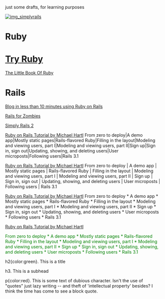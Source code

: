 just some drafts, for learning purposes

[![img_simplyrails]][lnk_simplyrails]
<!-- 
[![img_rubypl]]     [lnk_simplyrails]
[![img_test1]]      [lnk_simplyrails]
[![img_test2]]      [lnk_simplyrails]
[![img_test3]]      [lnk_simplyrails]
-->









Ruby
====
[Try Ruby](http://tryruby.org)
==============================

[The Little Book Of Ruby](http://www.sapphiresteel.com/The-Little-Book-Of-Ruby)

Rails
=====
[Blog in less than 10 minutes using Ruby on Rails](http://ontwik.com/ruby/blog-in-less-than-10-minutes-using-ruby-on-rails/)

[Rails for Zombies](http://railsforzombies.org/)

[Simply Rails 2][lnk_simplyrails]

[Ruby on Rails Tutorial by Michael Hartl][lnk_railstutorial]
From zero to deploy|A demo app|Mostly static pages|Rails-flavored Ruby|Filling in the layout|Modeling and viewing users, part I|Modeling and viewing users, part II|Sign up|Sign in, sign out|Updating, showing, and deleting users|User microposts|Following users|Rails 3.1

[Ruby on Rails Tutorial by Michael Hartl][lnk_railstutorial]
From zero to deploy | A demo app | Mostly static pages | Rails-flavored Ruby | Filling in the layout | Modeling and viewing users, part I | Modeling and viewing users, part II | Sign up | Sign in, sign out | Updating, showing, and deleting users | User microposts | Following users | Rails 3.1

[Ruby on Rails Tutorial by Michael Hartl][lnk_railstutorial]
From zero to deploy * A demo app * Mostly static pages * Rails-flavored Ruby * Filling in the layout * Modeling and viewing users, part I * Modeling and viewing users, part II * Sign up * Sign in, sign out * Updating, showing, and deleting users * User microposts * Following users * Rails 3.1

[Ruby on Rails Tutorial by Michael Hartl][lnk_railstutorial]

<font color="green">

From zero to deploy * A demo app * Mostly static pages * Rails-flavored Ruby * Filling in the layout * Modeling and viewing users, part I * Modeling and viewing users, part II * Sign up * Sign in, sign out * Updating, showing, and deleting users * User microposts * Following users * Rails 3.1

</font>

h2{color:green}. This is a title

h3. This is a subhead

p{color:red}. This is some text of dubious character. Isn't the use of "quotes" just lazy writing -- and theft of 'intellectual property' besides? I think the time has come to see a block quote.


[lnk_railstutorial]: http://ruby.railstutorial.org/ruby-on-rails-tutorial-book


[img_test1]: http://bks7.books.google.lv/books?id=ue5SAAAAMAAJ&printsec=frontcover&img=1&zoom=1&h=160
[img_test2]: http://bks3.books.google.lv/books?id=jMCO096qlRsC&printsec=frontcover&img=1&zoom=1&h=160
[img_test3]: http://bks6.books.google.lv/books?id=3XcW4oJ8goIC&printsec=frontcover&img=1&zoom=1&h=160

[img_rubypl]: http://bks0.books.google.lv/books?id=jcUbTcr5XWwC&printsec=frontcover&img=1&zoom=1&h=160

[lnk_simplyrails]: http://www.amazon.com/Simply-Rails-2-0-Patrick-Lenz/dp/0980455200
[img_simplyrails]: http://bks4.books.google.co.uk/books?id=dyozLQAACAAJ&printsec=frontcover&img=1&zoom=1

[img_tryruby]: https://d1ffx7ull4987f.cloudfront.net/images/courses/large_video_placeholder/6/try-ruby-e5c4e60c3b82ce8d76f36cdbebd199f9.jpg
[lnk_tryruby]: https://d1ffx7ull4987f.cloudfront.net/images/courses/large_video_placeholder/6/try-ruby-e5c4e60c3b82ce8d76f36cdbebd199f9.jpg

